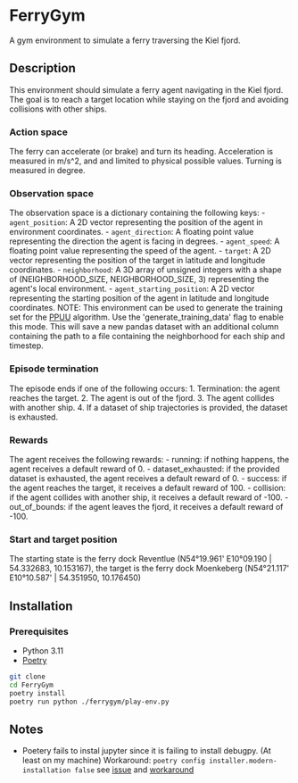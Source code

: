 # FerryGym

A gym environment to simulate a ferry traversing the Kiel fjord.

## Description

This environment should simulate a ferry agent navigating in the Kiel fjord.
The goal is to reach a target location while staying on the fjord and avoiding collisions with other ships.

### Action space

The ferry can accelerate (or brake) and turn its heading.
Acceleration is measured in m/s^2, and and limited to physical possible values.
Turning is measured in degree.

### Observation space

The observation space is a dictionary containing the following keys: - `agent_position`: A 2D vector representing the position of the agent in environment coordinates. - `agent_direction`: A floating point value representing the direction the agent is facing in degrees. - `agent_speed`: A floating point value representing the speed of the agent. - `target`: A 2D vector representing the position of the target in latitude and longitude coordinates. - `neighborhood`: A 3D array of unsigned integers with a shape of (NEIGHBORHOOD_SIZE, NEIGHBORHOOD_SIZE, 3) representing the agent's local environment. - `agent_starting_position`: A 2D vector representing the starting position of the agent in latitude and longitude coordinates.
NOTE: This environment can be used to generate the training set for the [PPUU](https://github.com/Atcold/pytorch-PPUU) algorithm. Use the 'generate_training_data' flag to enable this mode. This will save a new pandas dataset with an additional column containing the path to a file containing the neighborhood for each ship and timestep.

### Episode termination

The episode ends if one of the following occurs: 1. Termination: the agent reaches the target. 2. The agent is out of the fjord. 3. The agent collides with another ship. 4. If a dataset of ship trajectories is provided, the dataset is exhausted.

### Rewards

The agent receives the following rewards: - running: if nothing happens, the agent receives a default reward of 0. - dataset_exhausted: if the provided dataset is exhausted, the agent receives a default reward of 0. - success: if the agent reaches the target, it receives a default reward of 100. - collision: if the agent collides with another ship, it receives a default reward of -100. - out_of_bounds: if the agent leaves the fjord, it receives a default reward of -100.

### Start and target position

The starting state is the ferry dock Reventlue (N54°19.961' E10°09.190 | 54.332683, 10.153167), the target is the ferry dock Moenkeberg (N54°21.117' E10°10.587' | 54.351950, 10.176450)

## Installation

### Prerequisites

- Python 3.11
- [Poetry](https://python-poetry.org/)

```bash
git clone
cd FerryGym
poetry install
poetry run python ./ferrygym/play-env.py
```

## Notes

- Poetery fails to instal jupyter since it is failing to install debugpy. (At least on my machine)
  Workaround: `poetry config installer.modern-installation false` see [issue](https://github.com/microsoft/debugpy/issues/1187) and [workaround](https://github.com/microsoft/debugpy/issues/1246#issuecomment-1476767234)
